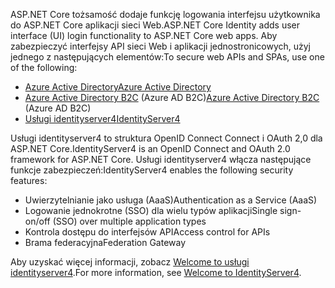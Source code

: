 <span data-ttu-id="fae86-101">ASP.NET Core tożsamość dodaje funkcję logowania interfejsu użytkownika do ASP.NET Core aplikacji sieci Web.</span><span class="sxs-lookup"><span data-stu-id="fae86-101">ASP.NET Core Identity adds user interface (UI) login functionality to ASP.NET Core web apps.</span></span> <span data-ttu-id="fae86-102">Aby zabezpieczyć interfejsy API sieci Web i aplikacji jednostronicowych, użyj jednego z następujących elementów:</span><span class="sxs-lookup"><span data-stu-id="fae86-102">To secure web APIs and SPAs, use one of the following:</span></span>

* [<span data-ttu-id="fae86-103">Azure Active Directory</span><span class="sxs-lookup"><span data-stu-id="fae86-103">Azure Active Directory</span></span>](/azure/api-management/api-management-howto-protect-backend-with-aad)
* <span data-ttu-id="fae86-104">[Azure Active Directory B2C](/azure/active-directory-b2c/active-directory-b2c-custom-rest-api-netfw) (Azure AD B2C)</span><span class="sxs-lookup"><span data-stu-id="fae86-104">[Azure Active Directory B2C](/azure/active-directory-b2c/active-directory-b2c-custom-rest-api-netfw) (Azure AD B2C)</span></span>
* [<span data-ttu-id="fae86-105">Usługi identityserver4</span><span class="sxs-lookup"><span data-stu-id="fae86-105">IdentityServer4</span></span>](https://identityserver.io)

<span data-ttu-id="fae86-106">Usługi identityserver4 to struktura OpenID Connect Connect i OAuth 2,0 dla ASP.NET Core.</span><span class="sxs-lookup"><span data-stu-id="fae86-106">IdentityServer4 is an OpenID Connect and OAuth 2.0 framework for ASP.NET Core.</span></span> <span data-ttu-id="fae86-107">Usługi identityserver4 włącza następujące funkcje zabezpieczeń:</span><span class="sxs-lookup"><span data-stu-id="fae86-107">IdentityServer4 enables the following security features:</span></span>

* <span data-ttu-id="fae86-108">Uwierzytelnianie jako usługa (AaaS)</span><span class="sxs-lookup"><span data-stu-id="fae86-108">Authentication as a Service (AaaS)</span></span>
* <span data-ttu-id="fae86-109">Logowanie jednokrotne (SSO) dla wielu typów aplikacji</span><span class="sxs-lookup"><span data-stu-id="fae86-109">Single sign-on/off (SSO) over multiple application types</span></span>
* <span data-ttu-id="fae86-110">Kontrola dostępu do interfejsów API</span><span class="sxs-lookup"><span data-stu-id="fae86-110">Access control for APIs</span></span>
* <span data-ttu-id="fae86-111">Brama federacyjna</span><span class="sxs-lookup"><span data-stu-id="fae86-111">Federation Gateway</span></span>

<span data-ttu-id="fae86-112">Aby uzyskać więcej informacji, zobacz [Welcome to usługi identityserver4](https://docs.identityserver.io/en/latest/index.html).</span><span class="sxs-lookup"><span data-stu-id="fae86-112">For more information, see [Welcome to IdentityServer4](https://docs.identityserver.io/en/latest/index.html).</span></span>
